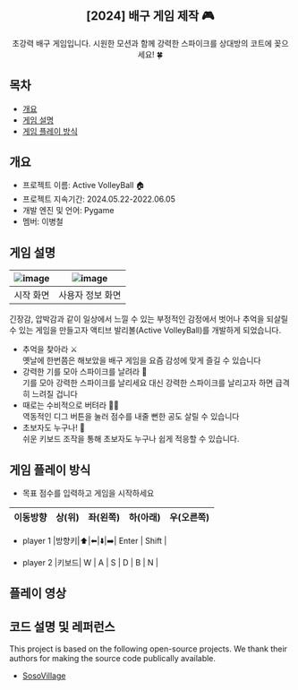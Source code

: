 <div align="center">
<h2>[2024] 배구 게임 제작 🎮</h2>
초강력 배구 게임입니다. 시원한 모션과 함께 강력한 스파이크를 상대방의 코트에 꽂으세요! 🍀
</div>

## 목차
  - [개요](#개요) 
  - [게임 설명](#게임-설명)
  - [게임 플레이 방식](#게임-플레이-방식)

## 개요
- 프로젝트 이름: Active VolleyBall 🏠
- 프로젝트 지속기간: 2024.05.22-2022.06.05
- 개발 엔진 및 언어: Pygame
- 멤버: 이병철

## 게임 설명
|![image](https://user-images.githubusercontent.com/66003567/216818254-18683c3f-af80-4009-b2cc-35bdee865f23.png)|![image](https://user-images.githubusercontent.com/66003567/216818272-8749569b-b217-4572-9738-32b0058459f4.png)|
|:---:|:---:|
|시작 화면|사용자 정보 화면|

긴장감, 압박감과 같이 일상에서 느낄 수 있는 부정적인 감정에서 벗어나 추억을 되살릴 수 있는 게임을 만들고자 액티브 발리볼(Active VolleyBall)를 개발하게 되었습니다.<br>
- 추억을 찾아라 ⚔️<br>
옛날에 한번쯤은 해보았을 배구 게임을 요즘 감성에 맞게 즐길 수 있습니다 
- 강력한 기를 모아 스파이크를 날려라 🎯<br>
기를 모아 강력한 스파이크를 날리세요 대신 강력한 스파이크를 날리고자 하면 급격히 느려질 겁니다 
- 때로는 수비적으로 버텨라 🏄🏻<br>
역동적인 디그 버튼을 눌러 점수를 내줄 뻔한 공도 살릴 수 있습니다 
- 초보자도 누구나! 👶<br>
쉬운 키보드 조작을 통해 초보자도 누구나 쉽게 적응할 수 있습니다.

## 게임 플레이 방식

- 목표 점수를 입력하고 게임을 시작하세요

|이동방향|상(위)|좌(왼쪽)|하(아래)|우(오른쪽)|
|---|---|---|---|---|

- player 1
|방향키|⬆️|⬅️|⬇️|➡️| Enter | Shift | 

- player 2
|키보드| W | A | S | D | B | N |

## 플레이 영상



## 코드 설명 및 레퍼런스
This project is based on the following open-source projects. We thank their authors for making the source code publically available.

-  <a href='https://github.com/JeongHyunJi/SosoVillage'>SosoVillage
